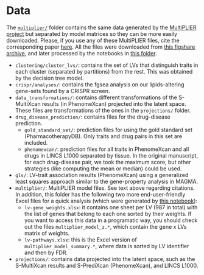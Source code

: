 # Data

The [`multiplier/`](multiplier/) folder contains the same data generated by the [MultiPLIER project](https://github.com/greenelab/multi-plier) but separated by model matrices so they can be more easily downloaded.
Please, if you use any of these MultiPLIER files, cite the corresponding paper [here](https://doi.org/10.1016/j.cels.2019.04.003).
All the files were downloaded from [this figshare archive](https://doi.org/10.6084/m9.figshare.5716033.v4), and later processed by the notebooks in [this folder](https://github.com/greenelab/phenoplier/tree/master/nbs/01_preprocessing).

* `clustering/cluster_lvs/`: contains the set of LVs that distinguish traits in each cluster (separated by partitions) from the rest.
This was obtained by the decision tree model.
* `crispr/analyses/`: contains the fgsea analysis on our lipids-altering gene-sets found by a CRISPR screen.
* `data_transformations/`: contains different transformations of the S-MultiXcan results (in PhenomeXcan) projected into the latent space.
These files are transformations of the ones in the `projections/` folder.
* `drug_disease_prediction/`: contains files for the drug-disease prediction.
  * `gold_standard_set/`: prediction files for using the gold standard set (PharmacotherapyDB).
Only traits and drug pairs in this set are included.
  * `phenomexcan/`: prediction files for all traits in PhenomeXcan and all drugs in LINCS L1000 separated by tissue.
In the original manuscript, for each drug-disease pair, we took the maximum score, but other strategies (like computing the mean or median) could be used.
* `gls/`: LV-trait association results (PhenomeXcan) using a generalized least squares approach similar to the gene-property analysis in MAGMA.
* `multiplier/`: MultiPLIER model files. See text above regarding citations.
In addition, this folder has the following two more end-user-friendly Excel files for a quick analysis (which were generated by [this notebook](https://github.com/greenelab/phenoplier/tree/master/nbs/99_manuscript/lvs/05-export_lv_gene_dataframe.ipynb)):
  * `lv-gene_weights.xlsx`: it contains one sheet per LV (987 in total) with the list of genes that belong to each one sorted by their weights.
If you want to access this data in a programatic way, you should check out the files `multiplier_model_z.*`, which contain the gene x LVs matrix of weights.
  * `lv-pathways.xlsx`: this is the Excel version of `multiplier_model_summary.*`, where data is sorted by LV identifier and then by FDR.
* `projections/`: contains data projected into the latent space, such as the S-MultiXcan results and S-PrediXcan (PhenomeXcan), and LINCS L1000.

